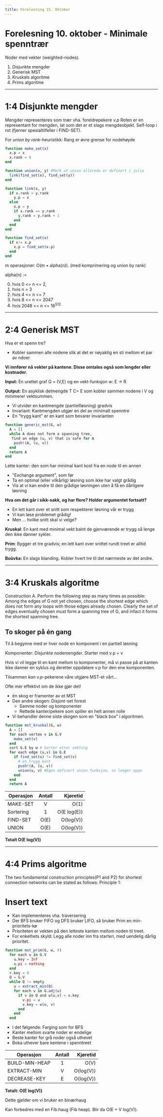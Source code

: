 ```yaml
---
title: Forelesning 15. Oktober
---
```


# Forelesning 10. oktober - Minimale spenntrær
Noder med vekter (weighted-nodes).


1.  Disjunkte mengder
2.  Generisk MST
3.  Kruskals algoritme
4.  Prims algoritme

---

# 1:4 Disjunkte mengder
Mengder representeres som trær vha. foreldrepekere _v.p_
Roten er en representant for mengden, lat som det er et slags mengdeobjekt. Self-loop i rot (fjerner spesialtilfeller i FIND-SET).

For _union by rank_-heuristikk: Rang er øvre grense for nodehøyde

```julia
function make_set(x)
  x.p = x
  x.rank = 0
end

function union(x, y) #Merk at union allerede er definert i julia
  link(find_set(x), find_set(y))
end

function link(x, y)
  if x.rank > y.rank
    y.p = x
  else
    x.p = y
    if x.rank == y.rank
      y.rank = y.rank + 1
    end
  end
end

function find_set(x)
  if x!= x.p
    x.p = find_set(x.p)
  end
end
```

m operasjoner: O(m • alpha(n)). (med komprimering og union by rank)

alpha(n) :=

0.  hvis 0 <= n <= 2,
1.  hvis n = 3
2.  hvis 4 <= n <= 7
3.  hvis 8 <= n <= 2047
4.  hvis 2048 <= n <= 16<sup>512</sup>
---

# 2:4 Generisk MST
Hva er et spenn tre?

-   Kobler sammen alle nodene slik at det er nøyaktig en sti mellom et par av ndoer


__Vi innfører nå vekter på kantene. Disse omtales også som lengder eller kostnader.__


__Input:__ En urettet graf G = (V,E) og en vekt-funksjon _w_: E -> R

__Output:__ En asyklisk delmengde T C= E som kobler sammen nodene i V og minimerer vektsummen.

- Vi utvider en kantmengde (partiellløsning) gradvis
- Invariant: Kantmengden utgjør en del av minimalt spenntre
- En "trygg kant" er en kant som bevarer invarianten

```julia
function generic_mst(G, w)
  A = []
  while A does not form a spanning tree,
   find an edge (u, v) that is safe for A
    push!(A, (u, v))
  end
  return A
end
```

Lette kanter: den som har minimal kant kost fra en node til en annen

- "Exchange argument", som før
- Ta en optimal (eller vilkårlig) løsning som ikke har valgt grådig
- Vis at vi kan endre til den grådige løsningen uten å få en dårligere løsning

__Hva om det går i sikk-sakk, og har flere? Holder argumentet fortsatt?__

- En lett kant over et snitt som respekterer løsning vår er trygg
- Vi kan løse problemet grådig!
- Men ... hvilke snitt skal vi velge?

__Kruskal__: En kant med minimal vekt balnt de gjenværende er trygg så lenge den ikke danner sykler.

__Prim__: Bygger et tre gradvis; en lett kant over snittet rundt treet er alltid trygg.

__Boûvka:__ En slags blanding. Kobler hvert tre til det nærmeste av det andre.

---

# 3:4 Kruskals algoritme
Construction A. Perform the following step as many times as possible: Among the edges of G not yet chosen, choose the shortest edge which does not form any loops with those edges already chosen. Clearly the set of edges eventually chosen must form a spanning tree of G, and infact it forms the shortest spanning tree.

## To skoger på én gang

Til å begynne med er hver node en komponent i en partiell løsning

Komponenter: Disjunkte nodemengder. Starter med v.p = v

Hvis vi vil legge til en kant mellom to komponenter, må vi passe på at kanten ikke danner en syklus og deretter oppdatere v.p for den ene komponenten.


Tilsammen _kan v.p_-pekerene våre utgjøre MST-et vårt...

Ofte mer effektivt om de ikke gjør det!

- èn skog er framenter av et MST
- Den andre skogen: Disjont-set forest
  - Samme noder og komponenter
  - Rettede kanter/pekere som spiller en helt annen rolle
- Vi behandler denne siste skogen som en "black box" i algoritmen.

```julia
function mst_kruskal(G, w)
  A = []
  for each vertex v in G.V
    make_set(v)
  end
  sort G.E by w # Sorter etter vekting
  for each edge (u,v) in G.E
    if find_set(u) != find_set(v)
      # en trygg kant
      push!(A, (u, v))
      union(u, v) #Egen definert union funksjon, se lenger oppe
    end
  end
  return A
```
| Operasjon     | Antall    | Kjøretid    |
| ------------- |:---------:| -----------:|
| MAKE-SET      | V         | O(1)        |
| Sortering     | 1         | O(E log(E)) |
| FIND-SET      | O(E)      | O(log(V))   |
| UNION         | O(E)      | O(log(V))   |

__Totalt O(E log(V))__

---

# 4:4 Prims algoritme
The two fundamental construction principles(P1 and P2) for shortest connection networks can be stated as follows:
Principle 1:

# Insert text

- Kan implementeres vha. traversering
- Der BFS bruker FIFO og DFS bruker LIFO, så bruker Prim en min-prioritets-kø
- Prioriteten er vekten på den letteste kanten mellom noden til treet.
- For enkelhets skyld: Legg alle noder inn fra starten, med uendelig dårlig prioritet.

```julia
function mst_prim(G, w, r)
  for each u in G.V
    u.key = Inf
    u.pi = nothing
  end
  r.key = 0
  Q = G.V
  while Q != empty
    u = extract_min(Q)
    for each v in G.adj(u)
      if v in Q and w(u,v) < v.key
        v.pi = u
        v.key = w(u, v)
      end
    end
  end
```

- I det følgende: Farging som for BFS
- Kanter mellom svarte noder er endelige
- Beste kanter for grå noder også uthevet
- Boka uthever bare kentene i spenntreet

| Operasjon      | Antall    | Kjøretid    |
| -------------- |:---------:| -----------:|
| BUILD-MIN-HEAP | 1         | O(V)        |
| EXTRACT-MIN    | V         | O(log(V))   |
| DECREASE-KEY   | E         | O(log(V))   |

__Totalt: O(E log(V))__

Dette gjelder om vi bruker en binærhaug

Kan forbedres med en Fib.haug (Fib heap). Blir da O(E + V log(V)).
